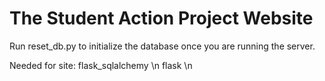 # The Student Action Project Website
Run reset_db.py to initialize the database once you are running the server.

Needed for site:
flask_sqlalchemy \n
flask \n
